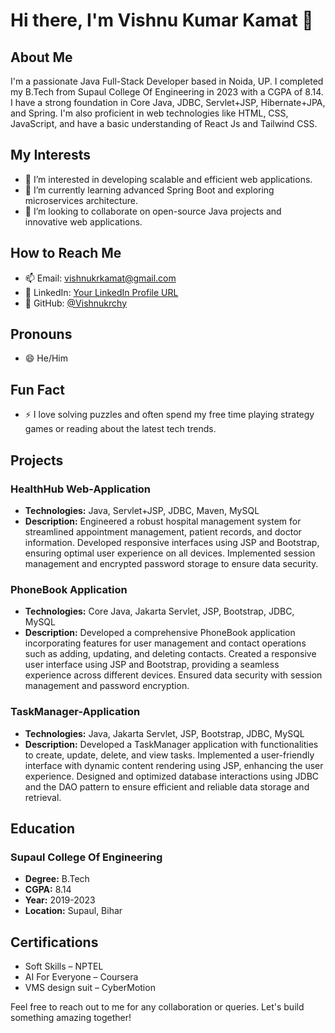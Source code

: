 # Hi there, I'm Vishnu Kumar Kamat 👋

## About Me
I'm a passionate Java Full-Stack Developer based in Noida, UP. I completed my B.Tech from Supaul College Of Engineering in 2023 with a CGPA of 8.14. I have a strong foundation in Core Java, JDBC, Servlet+JSP, Hibernate+JPA, and Spring. I'm also proficient in web technologies like HTML, CSS, JavaScript, and have a basic understanding of React Js and Tailwind CSS.

## My Interests
- 👀 I’m interested in developing scalable and efficient web applications.
- 🌱 I’m currently learning advanced Spring Boot and exploring microservices architecture.
- 💞️ I’m looking to collaborate on open-source Java projects and innovative web applications.

## How to Reach Me
- 📫 Email: vishnukrkamat@gmail.com
- 💼 LinkedIn: [Your LinkedIn Profile URL](https://www.linkedin.com/in/your-profile)
- 🐙 GitHub: [@Vishnukrchy](https://github.com/Vishnukrchy)

## Pronouns
- 😄 He/Him

## Fun Fact
- ⚡ I love solving puzzles and often spend my free time playing strategy games or reading about the latest tech trends.

## Projects
### HealthHub Web-Application
- **Technologies:** Java, Servlet+JSP, JDBC, Maven, MySQL
- **Description:** Engineered a robust hospital management system for streamlined appointment management, patient records, and doctor information. Developed responsive interfaces using JSP and Bootstrap, ensuring optimal user experience on all devices. Implemented session management and encrypted password storage to ensure data security.

### PhoneBook Application
- **Technologies:** Core Java, Jakarta Servlet, JSP, Bootstrap, JDBC, MySQL
- **Description:** Developed a comprehensive PhoneBook application incorporating features for user management and contact operations such as adding, updating, and deleting contacts. Created a responsive user interface using JSP and Bootstrap, providing a seamless experience across different devices. Ensured data security with session management and password encryption.

### TaskManager-Application
- **Technologies:** Java, Jakarta Servlet, JSP, Bootstrap, JDBC, MySQL
- **Description:** Developed a TaskManager application with functionalities to create, update, delete, and view tasks. Implemented a user-friendly interface with dynamic content rendering using JSP, enhancing the user experience. Designed and optimized database interactions using JDBC and the DAO pattern to ensure efficient and reliable data storage and retrieval.

## Education
### Supaul College Of Engineering
- **Degree:** B.Tech
- **CGPA:** 8.14
- **Year:** 2019-2023
- **Location:** Supaul, Bihar

## Certifications
- Soft Skills – NPTEL
- AI For Everyone – Coursera
- VMS design suit – CyberMotion

Feel free to reach out to me for any collaboration or queries. Let's build something amazing together!
